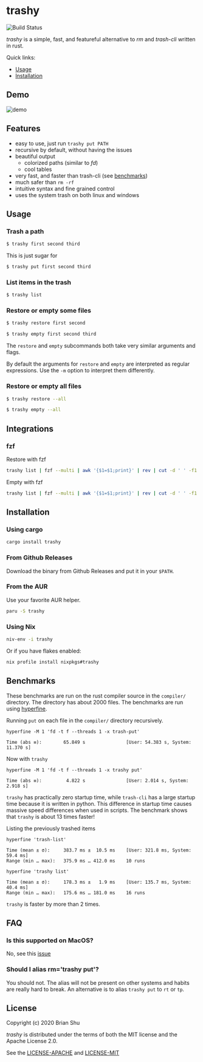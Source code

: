 # trashy

![Build Status](https://github.com/oberblastmeister/trash-cli/workflows/ci/badge.svg)

*trashy* is a simple, fast, and featureful alternative to *rm* and *trash-cli* written in rust.

Quick links:

- [Usage](#usage)
- [Installation](#installation)

## Demo

![demo](doc/trashy_demo_1.gif)

## Features

- easy to use, just run `trashy put PATH`
- recursive by default, without having the issues
- beautiful output
    - colorized paths (similar to *fd*)
    - cool tables
- very fast, and faster than trash-cli (see [benchmarks](#benchmarks))
- much safer than `rm -rf`
- intuitive syntax and fine grained control
- uses the system trash on both linux and windows

## Usage

### Trash a path

```bash
$ trashy first second third
```

This is just sugar for 

```bash
$ trashy put first second third
```

### List items in the trash

```bash
$ trashy list
```

### Restore or empty some files

```bash
$ trashy restore first second
```
```bash
$ trashy empty first second third
```

The `restore` and `empty` subcommands both take very similar arguments and flags.

By default the arguments for `restore` and `empty` are interpreted as regular expressions.
Use the `-m` option to interpret them differently.


### Restore or empty all files

```bash
$ trashy restore --all
```

```bash
$ trashy empty --all
```

## Integrations

### fzf

Restore with fzf

```bash
trashy list | fzf --multi | awk '{$1=$1;print}' | rev | cut -d ' ' -f1 | rev | xargs trashy restore --match=exact --force
```

Empty with fzf

```bash
trashy list | fzf --multi | awk '{$1=$1;print}' | rev | cut -d ' ' -f1 | rev | xargs trashy empty --match=exact --force
```

## Installation

### Using cargo

```bash
cargo install trashy
```

### From Github Releases

Download the binary from Github Releases and put it in your `$PATH`.

### From the AUR

Use your favorite AUR helper.

```bash
paru -S trashy
```

### Using Nix

```bash
niv-env -i trashy
```

Or if you have flakes enabled:

```bash
nix profile install nixpkgs#trashy
```

## Benchmarks

These benchmarks are run on the rust compiler source in the `compiler/` directory.
The directory has about 2000 files. The benchmarks are run using [hyperfine](https://github.com/sharkdp/hyperfine).

Running `put` on each file in the `compiler/` directory recursively.

```
hyperfine -M 1 'fd -t f --threads 1 -x trash-put'
```

```
Time (abs ≡):        65.849 s               [User: 54.383 s, System: 11.370 s]
```

Now with `trashy`

```
hyperfine -M 1 'fd -t f --threads 1 -x trashy put'
```

```
Time (abs ≡):         4.822 s               [User: 2.014 s, System: 2.918 s]
```

`trashy` has practically zero startup time, while `trash-cli` has a large startup time because it is written in python. This difference in startup time causes massive speed differences when used in scripts. The benchmark shows that `trashy` is about 13 times faster!

Listing the previously trashed items

```
hyperfine 'trash-list'
```

```
Time (mean ± σ):     383.7 ms ±  10.5 ms    [User: 321.8 ms, System: 59.4 ms]
Range (min … max):   375.9 ms … 412.0 ms    10 runs
```


```
hyperfine 'trashy list'
```

```
Time (mean ± σ):     178.3 ms ±   1.9 ms    [User: 135.7 ms, System: 40.4 ms]
Range (min … max):   175.6 ms … 181.0 ms    16 runs
```

`trashy` is faster by more than 2 times.

## FAQ

### Is this supported on MacOS?

No, see this [issue](https://github.com/Byron/trash-rs/issues/8)

### Should I alias rm='trashy put'?

You should not. The alias will not be present on other systems and habits are really hard to break. An alternative is to alias `trashy put` to `rt` or `tp`.

## License

Copyright (c) 2020 Brian Shu

*trashy* is distributed under the terms of both the MIT license and the Apache License 2.0.

See the [LICENSE-APACHE](LICENSE-APACHE) and [LICENSE-MIT](LICENSE-MIT)
